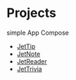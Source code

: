 # Projects

simple App Compose 

 - [JetTip](https://github.com/Usef-ro/exercise_compose/tree/master/jetTip)
 - [JetNote](https://github.com/Usef-ro/exercise_compose/tree/master/jetNote)
 - [JetReader](https://github.com/Usef-ro/exercise_compose/tree/master/jetReader)
 - [JetTrivia](https://github.com/Usef-ro/exercise_compose/tree/master/jetTrivia) 